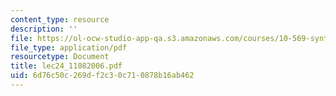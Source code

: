 ```yaml
---
content_type: resource
description: ''
file: https://ol-ocw-studio-app-qa.s3.amazonaws.com/courses/10-569-synthesis-of-polymers-fall-2006/6d76c50c269df2c30c710878b16ab462_lec24_11082006.pdf
file_type: application/pdf
resourcetype: Document
title: lec24_11082006.pdf
uid: 6d76c50c-269d-f2c3-0c71-0878b16ab462
---
```

